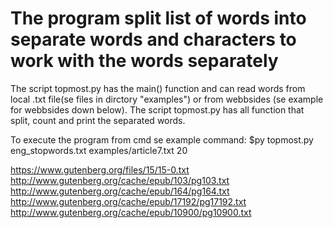 # The program split list of words into separate words and characters to work with the words separately
 The script topmost.py has the main() function and can read words from local .txt file(se files in dirctory "examples") or from webbsides (se example for webbsides down below).
 The script topmost.py has all function that split, count and print the separated words.

 To execute the program from cmd se example command: $py topmost.py eng_stopwords.txt examples/article7.txt 20

https://www.gutenberg.org/files/15/15-0.txt
http://www.gutenberg.org/cache/epub/103/pg103.txt
http://www.gutenberg.org/cache/epub/164/pg164.txt
http://www.gutenberg.org/cache/epub/17192/pg17192.txt
http://www.gutenberg.org/cache/epub/10900/pg10900.txt
